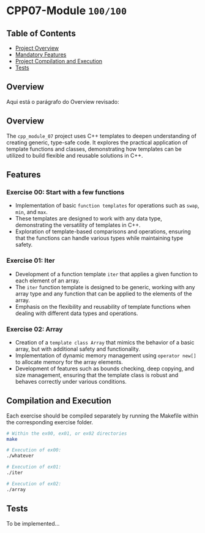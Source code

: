 # CPP07-Module `100/100`

## Table of Contents
- [Project Overview](#overview)
- [Mandatory Features](#features)
- [Project Compilation and Execution](#compilation-and-execution)
- [Tests](#Tests)

## Overview

Aqui está o parágrafo do Overview revisado:

## Overview

The `cpp_module_07` project uses C++ templates to deepen understanding of creating generic, type-safe code. 
It explores the practical application of template functions and classes, demonstrating how templates can be utilized to build flexible and reusable solutions in C++.
## Features

### Exercise 00: Start with a few functions
* Implementation of basic `function templates` for operations such as `swap`, `min`, and `max`.
* These templates are designed to work with any data type, demonstrating the versatility of templates in C++.
* Exploration of template-based comparisons and operations, ensuring that the functions can handle various types while maintaining type safety.

### Exercise 01: Iter
* Development of a function template `iter` that applies a given function to each element of an array.
* The `iter` function template is designed to be generic, working with any array type and any function that can be applied to the elements of the array.
* Emphasis on the flexibility and reusability of template functions when dealing with different data types and operations.

### Exercise 02: Array
* Creation of a `template class Array` that mimics the behavior of a basic array, but with additional safety and functionality.
* Implementation of dynamic memory management using `operator new[]` to allocate memory for the array elements.
* Development of features such as bounds checking, deep copying, and size management, ensuring that the template class is robust and behaves correctly under various conditions.

## Compilation and Execution
Each exercise should be compiled separately by running the Makefile within the corresponding exercise folder.
```bash
# Within the ex00, ex01, or ex02 directories
make

# Execution of ex00:
./whatever

# Execution of ex01:
./iter

# Execution of ex02:
./array
```

## Tests
To be implemented...  

